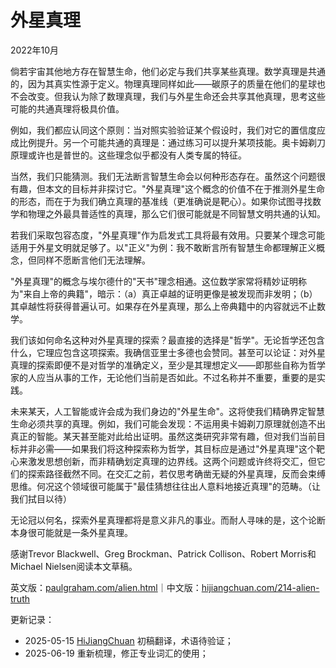 


# 外星真理

2022年10月

倘若宇宙其他地方存在智慧生命，他们必定与我们共享某些真理。数学真理是共通的，因为其真实性源于定义。物理真理同样如此——碳原子的质量在他们的星球也不会改变。但我认为除了数理真理，我们与外星生命还会共享其他真理，思考这些可能的共通真理将极具价值。

例如，我们都应认同这个原则：当对照实验验证某个假设时，我们对它的置信度应成比例提升。另一个可能共通的真理是：通过练习可以提升某项技能。奥卡姆剃刀原理或许也是普世的。这些理念似乎都没有人类专属的特征。

当然，我们只能猜测。我们无法断言智慧生命会以何种形态存在。虽然这个问题很有趣，但本文的目标并非探讨它。"外星真理"这个概念的价值不在于推测外星生命的形态，而在于为我们确立真理的基准线（更准确说是靶心）。如果你试图寻找数学和物理之外最具普适性的真理，那么它们很可能就是不同智慧文明共通的认知。

若我们采取包容态度，"外星真理"作为启发式工具将最有效用。只要某个理念可能适用于外星文明就足够了。以"正义"为例：我不敢断言所有智慧生命都理解正义概念，但同样不愿断言他们无法理解。

"外星真理"的概念与埃尔德什的"天书"理念相通。这位数学家常将精妙证明称为"来自上帝的典籍"，暗示：（a）真正卓越的证明更像是被发现而非发明；（b）其卓越性将获得普遍认可。如果存在外星真理，那么上帝典籍中的内容就远不止数学。

我们该如何命名这种对外星真理的探索？最直接的选择是"哲学"。无论哲学还包含什么，它理应包含这项探索。我确信亚里士多德也会赞同。甚至可以论证：对外星真理的探索即便不是对哲学的准确定义，至少是其理想定义——即那些自称为哲学家的人应当从事的工作，无论他们当前是否如此。不过名称并不重要，重要的是实践。

未来某天，人工智能或许会成为我们身边的"外星生命"。这将使我们精确界定智慧生命必须共享的真理。例如，我们可能会发现：不运用奥卡姆剃刀原理就创造不出真正的智能。某天甚至能对此给出证明。虽然这类研究非常有趣，但对我们当前目标并非必需——如果我们将这种探索称为哲学，其目标应是通过"外星真理"这个靶心来激发思想创新，而非精确划定真理的边界线。这两个问题或许终将交汇，但它们的探索路径截然不同。在交汇之前，若仅思考确凿无疑的外星真理，反而会束缚思维。何况这个领域很可能属于"最佳猜想往往出人意料地接近真理"的范畴。（让我们拭目以待）

无论冠以何名，探索外星真理都将是意义非凡的事业。而耐人寻味的是，这个论断本身很可能就是一条外星真理。

感谢Trevor Blackwell、Greg Brockman、Patrick Collison、Robert Morris和Michael Nielsen阅读本文草稿。

英文版：[paulgraham.com/alien.html](https://paulgraham.com/alien.html)｜中文版：[hijiangchuan.com/214-alien-truth](https://hijiangchuan.com/214-alien-truth)



更新记录：
- 2025-05-15 [HiJiangChuan](https://hijiangchuan.com) 初稿翻译，术语待验证；
- 2025-06-19 重新梳理，修正专业词汇的使用；
